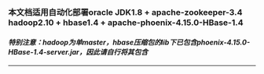 ### 本文档适用自动化部署oracle JDK1.8 + apache-zookeeper-3.4 hadoop2.10 + hbase1.4 + apache-phoenix-4.15.0-HBase-1.4
#### *特别注意：hadoop为单master，hbase压缩包的lib下已包含phoenix-4.15.0-HBase-1.4-server.jar，因此请自行将其包含*
---
